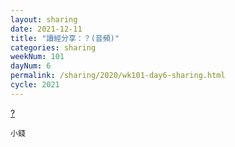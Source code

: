 ```yaml
---
layout: sharing
date: 2021-12-11
title: "讀經分享：？(音頻)"
categories: sharing
weekNum: 101
dayNum: 6
permalink: /sharing/2020/wk101-day6-sharing.html
cycle: 2021
---
```


[?](/media/sharing/2020/wk100/2021-12-11-bin.m4a)

`小錢`
